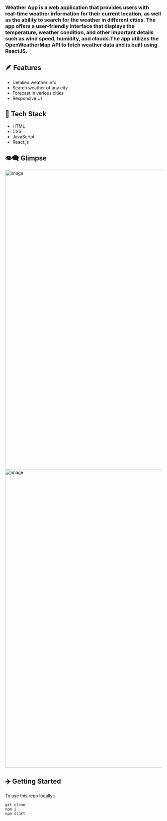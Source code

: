 ### Weather App is a web application that provides users with real-time weather information for their current location, as well as the ability to search for the weather in different cities. The app offers a user-friendly interface that displays the temperature, weather condition, and other important details such as wind speed, humidity, and clouds.The app utilizes the OpenWeatherMap API to fetch weather data and is built using ReactJS.

## 🪶 Features
* Detalied weather info
* Search weather of any city
* Forecast in various cities
* Responsive UI

## 🔪 Tech Stack
* HTML
* CSS
* JavaScript
* React.js

## 👁️‍🗨️ Glimpse
<img width="960" alt="image" src="https://user-images.githubusercontent.com/65977764/224549622-6aef0b93-0240-4bd3-82a1-c9fdc42a283c.png">
<img width="957" alt="image" src="https://user-images.githubusercontent.com/65977764/224549800-737fe231-04d7-4ba8-840a-8801697c78fb.png">

## ✈️ Getting Started
To use this repo locally:-
```
git clone 
npm i
npm start
```


